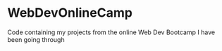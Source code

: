 # WebDevOnlineCamp
Code containing my projects from the online Web Dev Bootcamp I have been going through
